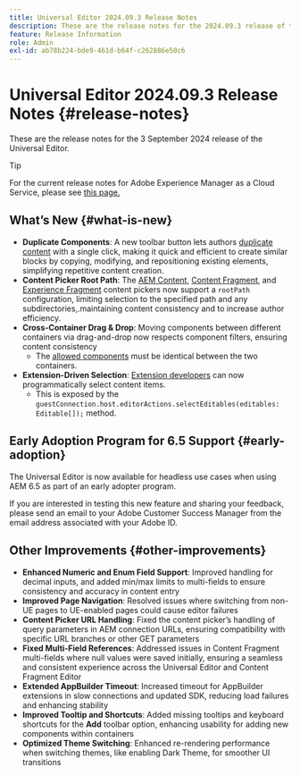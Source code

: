 ```yaml
---
title: Universal Editor 2024.09.3 Release Notes
description: These are the release notes for the 2024.09.3 release of the Universal Editor.
feature: Release Information
role: Admin
exl-id: ab78b224-bde9-461d-b64f-c262886e50c6
---
```

# Universal Editor 2024.09.3 Release Notes {#release-notes}

These are the release notes for the 3 September 2024 release of the Universal Editor.

>[!TIP]
>
>For the current release notes for Adobe Experience Manager as a Cloud Service, please see [this page.](/help/release-notes/release-notes-cloud/release-notes-current.md)

## What’s New {#what-is-new}

* **Duplicate Components**: A new toolbar button lets authors [duplicate content](/help/sites-cloud/authoring/universal-editor/authoring.md#duplicating-components) with a single click, making it quick and efficient to create similar blocks by copying, modifying, and repositioning existing elements, simplifying repetitive content creation.
* **Content Picker Root Path**: The [AEM Content](/help/implementing/universal-editor/field-types.md#aem-content), [Content Fragment,](/help/implementing/universal-editor/field-types.md#content-fragment) and [Experience Fragment](/help/implementing/universal-editor/field-types.md#experience-fragment) content pickers now support a `rootPath` configuration, limiting selection to the specified path and any subdirectories,.maintaining content consistency and to increase author efficiency.
* **Cross-Container Drag &amp; Drop**: Moving components between different containers via drag-and-drop now respects component filters, ensuring content consistency
  * The [allowed components](/help/implementing/universal-editor/customizing.md#filtering-components) must be identical between the two containers.
* **Extension-Driven Selection**: [Extension developers](/help/implementing/universal-editor/customizing.md#extending) can now programmatically select content items.
  * This is exposed by the `guestConnection.host.editorActions.selectEditables(editables: Editable[]);` method.

## Early Adoption Program for 6.5 Support {#early-adoption}

The Universal Editor is now available for headless use cases when using AEM 6.5 as part of an early adopter program.

If you are interested in testing this new feature and sharing your feedback, please send an email to your Adobe Customer Success Manager from the email address associated with your Adobe ID. 

## Other Improvements {#other-improvements}

* **Enhanced Numeric and Enum Field Support**: Improved handling for decimal inputs, and added min/max limits to multi-fields to ensure consistency and accuracy in content entry
* **Improved Page Navigation**: Resolved issues where switching from non-UE pages to UE-enabled pages could cause editor failures
* **Content Picker URL Handling**: Fixed the content picker’s handling of query parameters in AEM connection URLs, ensuring compatibility with specific URL branches or other GET parameters
* **Fixed Multi-Field References**: Addressed issues in Content Fragment multi-fields where null values were saved initially,  ensuring a seamless and consistent experience across the Universal Editor and Content Fragment Editor
* **Extended AppBuilder Timeout**: Increased timeout for AppBuilder extensions in slow connections and updated SDK, reducing load failures and enhancing stability
* **Improved Tooltip and Shortcuts**: Added missing tooltips and keyboard shortcuts for the **Add** toolbar option, enhancing usability for adding new components within containers
* **Optimized Theme Switching**: Enhanced re-rendering performance when switching themes, like enabling Dark Theme, for smoother UI transitions
